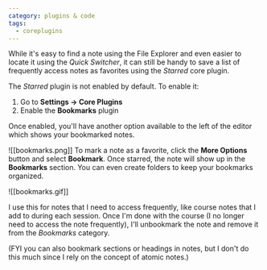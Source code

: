 ```yaml
---
category: plugins & code
tags:
  - coreplugins
---
```

While it's easy to find a note using the File Explorer and even easier to locate it using the _Quick Switcher_, it can still be handy to save a list of frequently access notes as favorites using the _Starred_ core plugin.

The _Starred_ plugin is not enabled by default. To enable it:

1. Go to **Settings → Core Plugins**
2. Enable the **Bookmarks** plugin

Once enabled, you'll have another option available to the left of the editor which shows your bookmarked notes.

![[bookmarks.png]]
To mark a note as a favorite, click the **More Options** button and select **Bookmark**. Once starred, the note will show up in the **Bookmarks** section. You can even create folders to keep your bookmarks organized.

![[bookmarks.gif]]

I use this for notes that I need to access frequently, like course notes that I add to during each session. Once I'm done with the course (I no longer need to access the note frequently), I'll unbookmark the note and remove it from the _Bookmarks_ category.

(FYI you can also bookmark sections or headings in notes, but I don't do this much since I rely on the concept of atomic notes.)